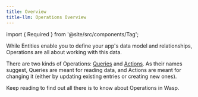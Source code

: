 ```yaml
---
title: Overview
title-llm: Operations Overview
---
```


import { Required } from '@site/src/components/Tag';

While Entities enable you to define your app's data model and relationships, Operations are all about working with this data.

There are two kinds of Operations: [Queries](../../data-model/operations/queries.md) and [Actions](../../data-model/operations/actions.md). As their names suggest,
Queries are meant for reading data, and Actions are meant for changing it (either by updating existing entries or creating new ones).

Keep reading to find out all there is to know about Operations in Wasp.
